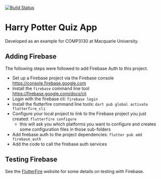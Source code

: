 <a href="https://github.com/stevecassidy/harry-potter-quiz-app/actions"><img src="https://github.com/stevecassidy/harry-potter-quiz-app/workflows/test-harry-potter/badge.svg" alt="Build Status"></a>

# Harry Potter Quiz App

Developed as an example for COMP3130 at Macquarie University.

## Adding Firebase

The following steps were followed to add Firebase Auth to this project.

- Set up a Firebase project via the Firebase console <https://console.firebase.google.com>
- Install the `firebase` command line tool <https://firebase.google.com/docs/cli>
- Login with the firebase cli: `firebase login`
- Install the flutterfire command line tools: `dart pub global activate flutterfire_cli`
- Configure your local project to link to the Firebase project you just created: `flutterfire configure`
  - this will ask you which platforms you want to configure and creates some configuration files in those sub-folders
- Add firebase auth to the project dependencies: `flutter pub add firebase_auth`
- Add the code to call the firebase auth services

## Testing Firebase

See the [FlutterFire](https://firebase.flutter.dev/docs/testing/testing/) website for some details on
testing with Firebase.


